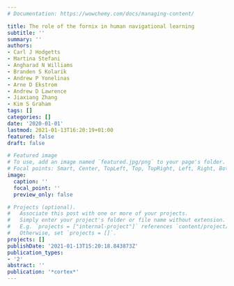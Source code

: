 ```yaml
---
# Documentation: https://wowchemy.com/docs/managing-content/

title: The role of the fornix in human navigational learning
subtitle: ''
summary: ''
authors:
- Carl J Hodgetts
- Martina Stefani
- Angharad N Williams
- Branden S Kolarik
- Andrew P Yonelinas
- Arne D Ekstrom
- Andrew D Lawrence
- Jiaxiang Zhang
- Kim S Graham
tags: []
categories: []
date: '2020-01-01'
lastmod: 2021-01-13T16:20:19+01:00
featured: false
draft: false

# Featured image
# To use, add an image named `featured.jpg/png` to your page's folder.
# Focal points: Smart, Center, TopLeft, Top, TopRight, Left, Right, BottomLeft, Bottom, BottomRight.
image:
  caption: ''
  focal_point: ''
  preview_only: false

# Projects (optional).
#   Associate this post with one or more of your projects.
#   Simply enter your project's folder or file name without extension.
#   E.g. `projects = ["internal-project"]` references `content/project/deep-learning/index.md`.
#   Otherwise, set `projects = []`.
projects: []
publishDate: '2021-01-13T15:20:18.843873Z'
publication_types:
- '2'
abstract: ''
publication: '*cortex*'
---
```

